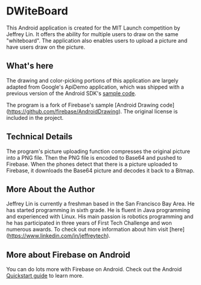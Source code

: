 # DWiteBoard

This Android application is created for the MIT Launch competition by Jeffrey Lin. It offers the ability for multiple users to draw on the same "whiteboard". The application also enables users to upload a picture and have users draw on the picture.

## What's here

The drawing and color-picking portions of this application are largely adapted from Google's
ApiDemo application, which was shipped with a previous version of the Android SDK's
[sample code](https://developer.android.com/samples/).

The program is a fork of Firebase's sample [Android Drawing code] (https://github.com/firebase/AndroidDrawing). The original license is included in the project. 


## Technical Details

The program's picture uploading function compresses the original picture into a PNG file. Then the PNG file is encoded to Base64 and pushed to Firebase. When the phones detect that there is a picture uploaded to Firebase, it downloads the Base64 picture and decodes it back to a Bitmap. 

## More About the Author

Jeffrey Lin is currently a freshman based in the San Francisco Bay Area. He has started programming in sixth grade. He is fluent in Java programming and experienced with Linux. His main passion is robotics programming and he has participated in three years of First Tech Challenge and won numerous awards. To check out more information about him visit [here] (https://www.linkedin.com/in/jeffreytech).

## More about Firebase on Android

You can do lots more with Firebase on Android. Check out the Android
[Quickstart guide](https://www.firebase.com/docs/java-quickstart.html) to learn more.


